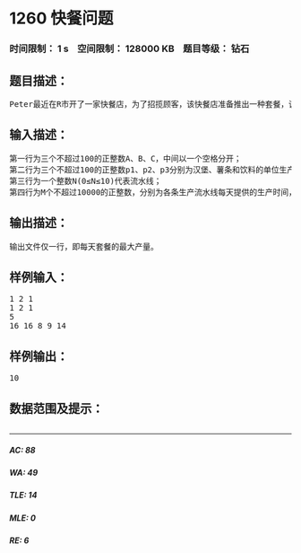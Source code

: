 # 1260 快餐问题   
### 时间限制： 1 s&nbsp;&nbsp;&nbsp;&nbsp;空间限制： 128000 KB&nbsp;&nbsp;&nbsp;&nbsp;题目等级： 钻石  
## 题目描述：  

<pre>
Peter最近在R市开了一家快餐店，为了招揽顾客，该快餐店准备推出一种套餐，该套餐由A个汉堡，B个薯条和C个饮料组成。价格便宜。为了提高产量，Peter从著名的麦当劳公司引进了N条生产线。所有的生产线都可以生产汉堡、薯条和饮料，由于每条生产线每天所能提供的生产时间是有限的、不同的，而汉堡、薯条和饮料的单位生产时间又不同，这使得Peter很为难，不知道如何安排生产才能使一天中生产的套餐产量最大。请你编写程序，计算一天中套餐的最大生产量。为简单起见，假设汉堡、薯条和饮料的日产量不超过100个。
</pre>
  
  
## 输入描述：  

<pre>
第一行为三个不超过100的正整数A、B、C，中间以一个空格分开；
第二行为三个不超过100的正整数p1、p2、p3分别为汉堡、薯条和饮料的单位生产耗时。中间以一个空格分开。
第三行为一个整数N(0≤N≤10)代表流水线；
第四行为M个不超过10000的正整数，分别为各条生产流水线每天提供的生产时间，中间以一个空格分开。
</pre>
  
  
## 输出描述：  

<pre>
输出文件仅一行，即每天套餐的最大产量。
</pre>
  
  
## 样例输入：  

<pre>
1 2 1  
1 2 1  
5  
16 16 8 9 14
</pre>
  
  
## 样例输出：  

<pre>
10
</pre>
  
  
## 数据范围及提示：  

<pre>
</pre>
  
  
***  

##### AC: 88  
##### WA: 49  
##### TLE: 14  
##### MLE: 0  
##### RE: 6  
